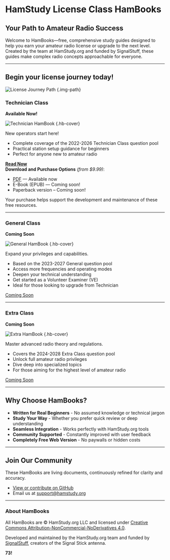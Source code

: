 # HamStudy License Class HamBooks

## Your Path to Amateur Radio Success

Welcome to HamBooks—free, comprehensive study guides designed to help you earn your amateur radio license or upgrade to the next level. Created by the team at HamStudy.org and funded by SignalStuff, these guides make complex radio concepts approachable for everyone.

---
## Begin your license journey today!

![License Journey Path](/license-path.svg)
{.img-path}

### Technician Class
**Available Now!**

![Technician HamBook](/tech2022.jpg)
{.hb-cover}

New operators start here!
* Complete coverage of the 2022-2026 Technician Class question pool
* Practical station setup guidance for beginners
* Perfect for anyone new to amateur radio

[**Read Now**](/tech2022)  
**Download and Purchase Options** *(from $9.99)*:  
* [PDF](https://signalstuff.com/products/hambook-tech2022/?format=pdf) — Available now  
* E-Book (EPUB) — Coming soon!
* Paperback version – Coming soon!
<!-- • [EPUB](https://signalstuff.com/products/hambook-tech2022/?format=epub) — Coming soon  
• [Audiobook](https://signalstuff.com/products/hambook-tech2022/?format=audiobook) — Coming soon -->
<!-- • [EPUB](https://signalstuff.com/products/hambook-tech2022/?format=epub) — Coming soon  
• [Audiobook](https://signalstuff.com/products/hambook-tech2022/?format=audiobook) — Coming soon -->

Your purchase helps support the development and maintenance of these free resources.

<div class="clear"></div>

---

### General Class
**Coming Soon**

![General HamBook](/general2023.jpg)
{.hb-cover}

Expand your privileges and capabilities.
* Based on the 2023-2027 General question pool
* Access more frequencies and operating modes
* Deepen your technical understanding
* Get started as a Volunteer Examiner (VE)
* Ideal for those looking to upgrade from Technician

[Coming Soon]()

<div class="clear"></div>

---

### Extra Class
**Coming Soon**

![Extra HamBook](/extra2024.jpg)
{.hb-cover}

Master advanced radio theory and regulations.
* Covers the 2024-2028 Extra Class question pool
* Unlock full amateur radio privileges
* Dive deep into specialized topics
* For those aiming for the highest level of amateur radio

[Coming Soon]()

<div class="clear"></div>

---

## Why Choose HamBooks?

* **Written for Real Beginners** - No assumed knowledge or technical jargon
* **Study Your Way** - Whether you prefer quick review or deep understanding
* **Seamless Integration** - Works perfectly with HamStudy.org tools
* **Community Supported** - Constantly improved with user feedback
* **Completely Free Web Version** - No paywalls or hidden costs

---

## Join Our Community

These HamBooks are living documents, continuously refined for clarity and accuracy.

* [View or contribute on GitHub](https://github.com/hamstudy/hamstudy-hambook)
* Email us at [support@hamstudy.org](mailto:support@hamstudy.org)

---

### About HamBooks

All HamBooks are © HamStudy.org LLC and licensed under [Creative Commons Attribution-NonCommercial-NoDerivatives 4.0](https://creativecommons.org/licenses/by-nc-nd/4.0/).

Developed and maintained by the HamStudy.org team and funded by [SignalStuff](https://signalstuff.com), creators of the Signal Stick antenna.

**73!**